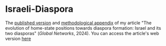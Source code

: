 # Israeli-Diaspora
The [published version](https://github.com/jonathan-grossman/Israeli-Diaspora/blob/main/Grossman%202024%20-%20The%20evolution%20of%20home-state%20positions%20towards%20diaspora%20formation.pdf) and [methodological appendix](https://github.com/jonathan-grossman/Israeli-Diaspora/blob/main/Grossman%202024%20-%20Appendix%20for%20The%20evolution%20of%20home-state%20positions%20towards%20diaspora%20formation.pdf) of my article "The evolution of home-state positions towards diaspora formation: Israel and its two diasporas" (_Global Networks_, 2024). You can access the article's web version [here](url(https://onlinelibrary.wiley.com/doi/10.1111/glob.12481)https://onlinelibrary.wiley.com/doi/10.1111/glob.12481)
